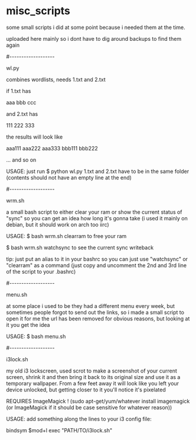 # misc_scripts

some small scripts i did at some point because i needed them at the time.

uploaded here mainly so i dont have to dig around backups to find them again

#-------------------

wl.py

combines wordlists, needs 1.txt and 2.txt

if 1.txt has

aaa
bbb
ccc


and 2.txt has

111
222
333


the results will look like

aaa111
aaa222
aaa333
bbb111
bbb222

... and so on

USAGE:
just run 
$ python wl.py
1.txt and 2.txt have to be in the same folder (contents should not have an empty line at the end)

#-------------------

wrm.sh

a small bash script to either clear your ram or show the current status of "sync" so you can get an idea how long it's gonna take
(i used it mainly on debian, but it should work on arch too iirc)

USAGE:
$ bash wrm.sh clearram
to free your ram

$ bash wrm.sh watchsync
to see the current sync writeback

tip:
just put an alias to it in your bashrc so you can just use "watchsync" or "clearram" as a command (just copy and uncomment the 2nd and 3rd line of the script to your .bashrc)

#-------------------

menu.sh

at some place i used to be they had a different menu every week, but sometimes people forgot to send out the links, so i made a small script to open it for me
the url has been removed for obvious reasons, but looking at it you get the idea

USAGE:
$ bash menu.sh

#-------------------

i3lock.sh

my old i3 lockscreen, used scrot to make a screenshot of your current screen, shrink it and then bring it back to its original size and use it as a temporary wallpaper. From a few feet away it will look like you left your device unlocked, but getting closer to it you'll notice it's pixelated 

REQUIRES ImageMagick !
(sudo apt-get/yum/whatever install imagemagick (or ImageMagick if it should be case sensitive for whatever reason))

USAGE:
add something along the lines to your i3 config file:

bindsym $mod+l exec "PATH/TO/i3lock.sh"


